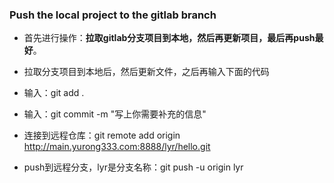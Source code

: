 ### Push the local project to the gitlab branch

- 首先进行操作：**拉取gitlab分支项目到本地，然后再更新项目，最后再push最好**。

- 拉取分支项目到本地后，然后更新文件，之后再输入下面的代码

- 输入：git add .

- 输入：git commit -m "写上你需要补充的信息"

- 连接到远程仓库：git remote add origin http://main.yurong333.com:8888/lyr/hello.git

- push到远程分支，lyr是分支名称：git push -u origin lyr